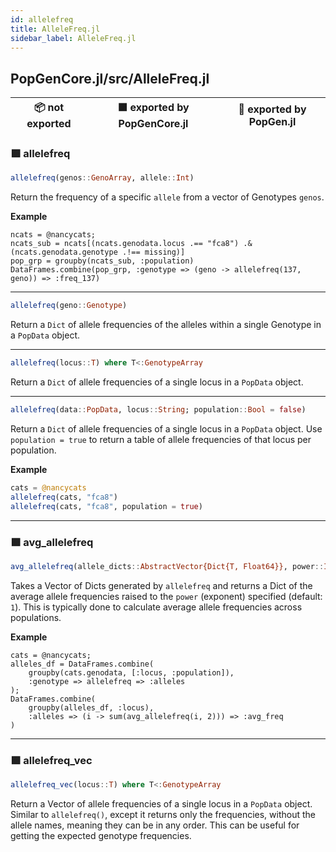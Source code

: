 ```yaml
---
id: allelefreq
title: AlleleFreq.jl
sidebar_label: AlleleFreq.jl
---
```

## PopGenCore.jl/src/AlleleFreq.jl
| 📦  not exported | 🟪  exported by PopGenCore.jl | 🔵  exported by PopGen.jl |
|:---:|:---:|:---:|
### 🟪 allelefreq
```julia
allelefreq(genos::GenoArray, allele::Int)
```
Return the frequency of a specific `allele` from a vector of Genotypes `genos`.

**Example**
```
ncats = @nancycats;
ncats_sub = ncats[(ncats.genodata.locus .== "fca8") .& (ncats.genodata.genotype .!== missing)] 
pop_grp = groupby(ncats_sub, :population)
DataFrames.combine(pop_grp, :genotype => (geno -> allelefreq(137, geno)) => :freq_137)
```

----
```julia
allelefreq(geno::Genotype)
```
Return a `Dict` of allele frequencies of the alleles within a single Genotype in a `PopData`
object.

----
```julia
allelefreq(locus::T) where T<:GenotypeArray
```
Return a `Dict` of allele frequencies of a single locus in a `PopData`
object.

----
```julia
allelefreq(data::PopData, locus::String; population::Bool = false)
```
Return a `Dict` of allele frequencies of a single locus in a `PopData`
object. Use `population = true` to return a table of allele frequencies
of that locus per population.

**Example**
```julia
cats = @nancycats
allelefreq(cats, "fca8")
allelefreq(cats, "fca8", population = true)
```

----

### 🟪 avg_allelefreq
```julia
avg_allelefreq(allele_dicts::AbstractVector{Dict{T, Float64}}, power::Int = 1) where T<:Signed  
```
Takes a Vector of Dicts generated by `allelefreq` and returns a Dict of the average
allele frequencies raised to the `power` (exponent) specified (default: `1`). 
This is typically done to calculate average allele frequencies across populations.

**Example**
```
cats = @nancycats;
alleles_df = DataFrames.combine(
    groupby(cats.genodata, [:locus, :population]),
    :genotype => allelefreq => :alleles
);
DataFrames.combine(
    groupby(alleles_df, :locus),
    :alleles => (i -> sum(avg_allelefreq(i, 2))) => :avg_freq
)
```

----

### 🟪 allelefreq_vec
```julia
allelefreq_vec(locus::T) where T<:GenotypeArray
```
Return a Vector of allele frequencies of a single locus in a `PopData` object. Similar to `allelefreq()`, except it returns only the frequencies, without the allele names, meaning they can be in any order. This can be useful for getting the expected genotype frequencies.